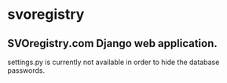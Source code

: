 svoregistry
===============

SVOregistry.com Django web application.
---------------------------------------
settings.py is currently not available in order to hide the database passwords.<br />
